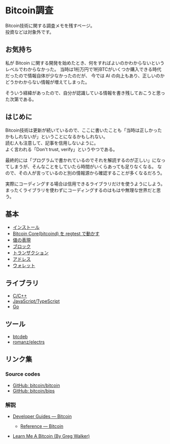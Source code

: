 # Bitcoin調査

Bitcoin技術に関する調査メモを残すページ。  
投資などは対象外です。

## お気持ち

私が Bitcoin に関する開発を始めたとき、何をすればよいのかわからないというレベルでわからなかった。
当時は1桁万円で1桁BTCがいくつか購入できる時代だったので情報自体が少なかったのだが、
今では AI の向上もあり、正しいのかどうかわからない情報が増えてしまった。

そういう経緯があったので、自分が認識している情報を書き残しておこうと思った次第である。

## はじめに

Bitcoin技術は更新が続いているので、ここに書いたことも「当時は正しかったかもしれないが」ということになるかもしれない。  
読む人も注意して、記事を信用しないように。  
よく言われる「Don't trust, verify」というやつである。

最終的には「プログラムで書かれているのでそれを解読するのが正しい」になってしまうが、そんなことをしていたら時間がいくらあっても足りなくなる。
なので、その人が言っているのと別の情報源から確認することが多くなるだろう。

実際にコーディングする場合は信用できるライブラリだけを使うようにしよう。  
まったくライブラリを使わずにコーディングするのはもはや無理な世界だと思う。

## 基本

* [インストール](01_basics/install.md)
* [Bitcoin Core(bitcoind) を regtest で動かす](/01_basics/bitcoind.md)
* [値の表現](01_basics/value.md)
* [ブロック](01_basics/blocks.md)
* [トランザクション](01_basics/transactions.md)
* [アドレス](01_basics/address.md)
* [ウォレット](01_basics/wallet.md)

## ライブラリ

* [C/C++](library/clang.md)
* [JavaScript/TypeScript](library/js.md)
* [Go](library/go.md)

## ツール

* [btcdeb](tools/btcdeb.md)
* [romanz/electrs](tools/electrs.md)

## リンク集

### Source codes

* [GitHub: bitcoin/bitcoin](https://github.com/bitcoin/bitcoin)
* [GitHub: bitcoin/bips](https://github.com/bitcoin/bips)

### 解説

* [Developer Guides — Bitcoin](https://developer.bitcoin.org/devguide/)
  * [Reference — Bitcoin](https://developer.bitcoin.org/reference/)

* [Learn Me A Bitcoin (By Greg Walker)](https://learnmeabitcoin.com/)
